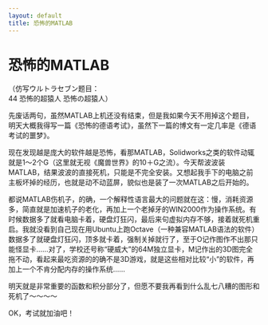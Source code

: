 ```yaml
---
layout: default
title: 恐怖的MATLAB
---
```

# 恐怖的MATLAB
（仿写ウルトラセブン题目：<br/>
44 恐怖的超猿人 恐怖の超猿人）

先废话两句，虽然MATLAB上机还没有结束，但是我如果今天不用掉这个题目，明天大概我得写一篇《恐怖的德语考试》，虽然下一篇的博文有一定几率是《德语考试的噩梦》。

现在发现越是庞大的软件越是恐怖，看那MATLAB，Solidworks之类的软件动辄就是1～2个G（这里就无视《魔兽世界》的10＋G之流）。今天帮波波装MATLAB，结果波波的直接死机，只能是不完全安装。又想起我手下的电脑之前主板坏掉的经历，也就是动不动蓝屏，貌似也是装了一次MATLAB之后开始的。

都说MATLAB伤机子，的确，一个解释性语言最大的问题就在这：慢，消耗资源多，简直就是加速机子的老化，再加上一个老掉牙的WIN2000作为操作系统。有时候数据多了就看电脑卡着，硬盘灯狂闪，最后来句虚拟内存不够，接着就死机重启。我就没看到自己现在用Ubuntu上跑Octave（一种兼容MATLAB语法的软件）数据多了就硬盘灯狂闪，顶多就卡着，强制关掉就行了，至于O记作图作不出那只能怪显卡……对了，学校还号称“硬威大”的64M独立显卡，M记作出的3D图完全拖不动，看起来最吃资源的的确不是3D游戏，就是这些相对比较“小”的软件，再加上一个不肯分配内存的操作系统……

明天就是非常重要的函数和积分部分了，但愿不要我再看到什么乱七八糟的图形和死机了～～～～

OK，考试就加油吧！

